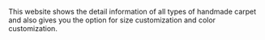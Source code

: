 This website shows the detail information of all types of handmade carpet and also gives you the option for size customization and color customization.
